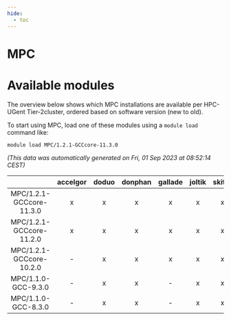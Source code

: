 ```yaml
---
hide:
  - toc
---
```


MPC
===

# Available modules


The overview below shows which MPC installations are available per HPC-UGent Tier-2cluster, ordered based on software version (new to old).

To start using MPC, load one of these modules using a `module load` command like:

```shell
module load MPC/1.2.1-GCCcore-11.3.0
```

*(This data was automatically generated on Fri, 01 Sep 2023 at 08:52:14 CEST)*  

| |accelgor|doduo|donphan|gallade|joltik|skitty|swalot|victini|
| :---: | :---: | :---: | :---: | :---: | :---: | :---: | :---: | :---: |
|MPC/1.2.1-GCCcore-11.3.0|x|x|x|x|x|x|x|x|
|MPC/1.2.1-GCCcore-11.2.0|x|x|x|x|x|x|x|x|
|MPC/1.2.1-GCCcore-10.2.0|-|x|x|x|x|x|x|x|
|MPC/1.1.0-GCC-9.3.0|-|x|x|-|x|x|x|x|
|MPC/1.1.0-GCC-8.3.0|-|x|x|-|x|x|x|x|
